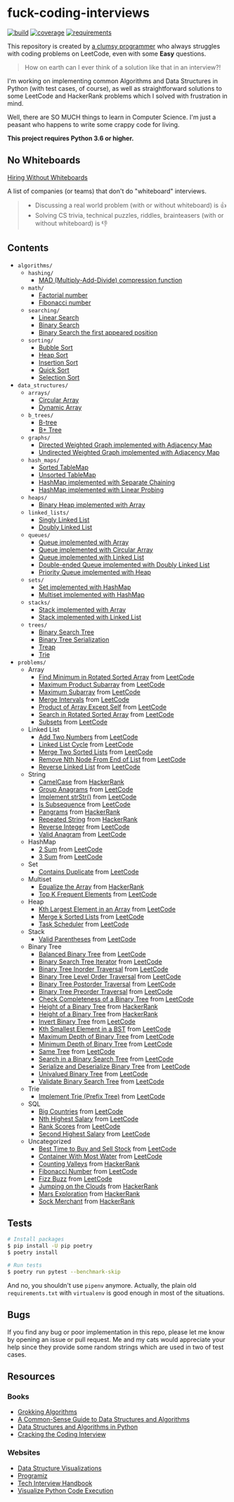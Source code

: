 # fuck-coding-interviews

[![build](https://img.shields.io/github/workflow/status/vinta/fuck-coding-interviews/CI?style=flat-square)](https://github.com/vinta/fuck-coding-interviews/actions)
[![coverage](https://img.shields.io/codecov/c/github/vinta/fuck-coding-interviews?style=flat-square)](https://codecov.io/gh/vinta/fuck-coding-interviews)
[![requirements](https://img.shields.io/requires/github/vinta/fuck-coding-interviews?style=flat-square)](https://requires.io/github/vinta/fuck-coding-interviews/requirements/)

This repository is created by [a clumsy programmer](https://leetcode.com/vinta/) who always struggles with coding problems on LeetCode, even with some **Easy** questions.

> How on earth can I ever think of a solution like that in an interview?!

I'm working on implementing common Algorithms and Data Structures in Python (with test cases, of course), as well as straightforward solutions to some LeetCode and HackerRank problems which I solved with frustration in mind.

Well, there are SO MUCH things to learn in Computer Science. I'm just a peasant who happens to write some crappy code for living.

**This project requires Python 3.6 or higher.**

## No Whiteboards

[Hiring Without Whiteboards](https://github.com/poteto/hiring-without-whiteboards)

A list of companies (or teams) that don't do "whiteboard" interviews.

> - Discussing a real world problem (with or without whiteboard) is 👍
> - Solving CS trivia, technical puzzles, riddles, brainteasers (with or without whiteboard) is 👎

## Contents

- `algorithms/`
    - `hashing/`
        - [MAD (Multiply-Add-Divide) compression function](https://github.com/vinta/fuck-coding-interviews/blob/master/algorithms/hashing/mad_compression.py)
    - `math/`
        - [Factorial number](https://github.com/vinta/fuck-coding-interviews/blob/master/algorithms/math/factorial.py)
        - [Fibonacci number](https://github.com/vinta/fuck-coding-interviews/blob/master/algorithms/math/fibonacci.py)
    - `searching/`
        - [Linear Search](https://github.com/vinta/fuck-coding-interviews/blob/master/algorithms/searching/linear_search.py)
        - [Binary Search](https://github.com/vinta/fuck-coding-interviews/blob/master/algorithms/searching/binary_search.py)
        - [Binary Search the first appeared position](https://github.com/vinta/fuck-coding-interviews/blob/master/algorithms/searching/binary_search_left_bound.py)
    - `sorting/`
        - [Bubble Sort](https://github.com/vinta/fuck-coding-interviews/blob/master/algorithms/sorting/bubble_sort.py)
        - [Heap Sort](https://github.com/vinta/fuck-coding-interviews/blob/master/algorithms/sorting/heap_sort.py)
        - [Insertion Sort](https://github.com/vinta/fuck-coding-interviews/blob/master/algorithms/sorting/insertion_sort.py)
        - [Quick Sort](https://github.com/vinta/fuck-coding-interviews/blob/master/algorithms/sorting/quick_sort.py)
        - [Selection Sort](https://github.com/vinta/fuck-coding-interviews/blob/master/algorithms/sorting/selection_sort.py)
- `data_structures/`
    - `arrays/`
        - [Circular Array](https://github.com/vinta/fuck-coding-interviews/blob/master/data_structures/arrays/circular_array.py)
        - [Dynamic Array](https://github.com/vinta/fuck-coding-interviews/blob/master/data_structures/arrays/dynamic_array.py)
    - `b_trees/`
        - [B-tree](https://github.com/vinta/fuck-coding-interviews/blob/master/data_structures/b_trees/b_tree.py)
        - [B+ Tree](https://github.com/vinta/fuck-coding-interviews/blob/master/data_structures/b_trees/b_plus_tree.py)
    - `graphs/`
        - [Directed Weighted Graph implemented with Adjacency Map](https://github.com/vinta/fuck-coding-interviews/blob/master/data_structures/graphs/adjacency_map_directed_weighted_graph.py)
        - [Undirected Weighted Graph implemented with Adjacency Map](https://github.com/vinta/fuck-coding-interviews/blob/master/data_structures/graphs/adjacency_map_undirected_weighted_graph.py)
    - `hash_maps/`
        - [Sorted TableMap](https://github.com/vinta/fuck-coding-interviews/blob/master/data_structures/hash_maps/sorted_table_map.py)
        - [Unsorted TableMap](https://github.com/vinta/fuck-coding-interviews/blob/master/data_structures/hash_maps/unsorted_table_map.py)
        - [HashMap implemented with Separate Chaining](https://github.com/vinta/fuck-coding-interviews/blob/master/data_structures/hash_maps/chain_hash_map.py)
        - [HashMap implemented with Linear Probing](https://github.com/vinta/fuck-coding-interviews/blob/master/data_structures/hash_maps/linear_probing_hash_map.py)
    - `heaps/`
        - [Binary Heap implemented with Array](https://github.com/vinta/fuck-coding-interviews/blob/master/data_structures/heaps/array_based_binary_heap.py)
    - `linked_lists/`
        - [Singly Linked List](https://github.com/vinta/fuck-coding-interviews/blob/master/data_structures/linked_lists/singly_linked_list.py)
        - [Doubly Linked List](https://github.com/vinta/fuck-coding-interviews/blob/master/data_structures/linked_lists/doubly_linked_list.py)
    - `queues/`
        - [Queue implemented with Array](https://github.com/vinta/fuck-coding-interviews/blob/master/data_structures/queues/array_based_queue.py)
        - [Queue implemented with Circular Array](https://github.com/vinta/fuck-coding-interviews/blob/master/data_structures/queues/circular_array_based_queue.py)
        - [Queue implemented with Linked List](https://github.com/vinta/fuck-coding-interviews/blob/master/data_structures/queues/linked_list_based_queue.py)
        - [Double-ended Queue implemented with Doubly Linked List](https://github.com/vinta/fuck-coding-interviews/blob/master/data_structures/queues/doubly_linked_list_based_deque.py)
        - [Priority Queue implemented with Heap](https://github.com/vinta/fuck-coding-interviews/blob/master/data_structures/queues/heap_based_priority_queue.py)
    - `sets/`
        - [Set implemented with HashMap](https://github.com/vinta/fuck-coding-interviews/blob/master/data_structures/sets/hash_map_based_set.py)
        - [Multiset implemented with HashMap](https://github.com/vinta/fuck-coding-interviews/blob/master/data_structures/sets/hash_map_based_multiset.py)
    - `stacks/`
        - [Stack implemented with Array](https://github.com/vinta/fuck-coding-interviews/blob/master/data_structures/stacks/array_based_stack.py)
        - [Stack implemented with Linked List](https://github.com/vinta/fuck-coding-interviews/blob/master/data_structures/stacks/linked_list_based_stack.py)
    - `trees/`
        - [Binary Search Tree](https://github.com/vinta/fuck-coding-interviews/blob/master/data_structures/trees/binary_search_tree.py)
        - [Binary Tree Serialization](https://github.com/vinta/fuck-coding-interviews/blob/master/data_structures/trees/binary_tree_serialization.py)
        - [Treap](https://github.com/vinta/fuck-coding-interviews/blob/master/data_structures/trees/treap.py)
        - [Trie](https://github.com/vinta/fuck-coding-interviews/blob/master/data_structures/trees/trie.py)
- `problems/`
    - Array
        - [Find Minimum in Rotated Sorted Array](https://github.com/vinta/fuck-coding-interviews/blob/master/problems/find_minimum_in_rotated_sorted_array.py) from [LeetCode](https://leetcode.com/problems/find-minimum-in-rotated-sorted-array/)
        - [Maximum Product Subarray](https://github.com/vinta/fuck-coding-interviews/blob/master/problems/maximum_product_subarray.py) from [LeetCode](https://leetcode.com/problems/maximum-product-subarray/)
        - [Maximum Subarray](https://github.com/vinta/fuck-coding-interviews/blob/master/problems/maximum_subarray.py) from [LeetCode](https://leetcode.com/problems/maximum-subarray/)
        - [Merge Intervals](https://github.com/vinta/fuck-coding-interviews/blob/master/problems/merge_intervals.py) from [LeetCode](https://leetcode.com/problems/merge-intervals/)
        - [Product of Array Except Self](https://github.com/vinta/fuck-coding-interviews/blob/master/problems/product_of_array_except_self.py) from [LeetCode](https://leetcode.com/problems/product-of-array-except-self/)
        - [Search in Rotated Sorted Array](https://github.com/vinta/fuck-coding-interviews/blob/master/problems/search_in_rotated_sorted_array.py) from [LeetCode](https://leetcode.com/problems/search-in-rotated-sorted-array/)
        - [Subsets](https://github.com/vinta/fuck-coding-interviews/blob/master/problems/subsets.py) from [LeetCode](https://leetcode.com/problems/subsets/)
    - Linked List
        - [Add Two Numbers](https://github.com/vinta/fuck-coding-interviews/blob/master/problems/add_two_numbers.py) from [LeetCode](https://leetcode.com/problems/add-two-numbers/)
        - [Linked List Cycle](https://github.com/vinta/fuck-coding-interviews/blob/master/problems/linked_list_cycle.py) from [LeetCode](https://leetcode.com/problems/linked-list-cycle/)
        - [Merge Two Sorted Lists](https://github.com/vinta/fuck-coding-interviews/blob/master/problems/merge_two_sorted_lists.py) from [LeetCode](https://leetcode.com/problems/merge-two-sorted-lists/)
        - [Remove Nth Node From End of List](https://github.com/vinta/fuck-coding-interviews/blob/master/problems/remove_nth_node_from_end_of_list.py) from [LeetCode](https://leetcode.com/problems/remove-nth-node-from-end-of-list/)
        - [Reverse Linked List](https://github.com/vinta/fuck-coding-interviews/blob/master/problems/reverse_linked_list.py) from [LeetCode](https://leetcode.com/problems/reverse-linked-list/)
    - String
        - [CamelCase](https://github.com/vinta/fuck-coding-interviews/blob/master/problems/camel_case.py) from [HackerRank](https://www.hackerrank.com/challenges/camelcase/problem)
        - [Group Anagrams](https://github.com/vinta/fuck-coding-interviews/blob/master/problems/group_anagrams.py) from [LeetCode](https://leetcode.com/problems/group-anagrams/)
        - [Implement strStr()](https://github.com/vinta/fuck-coding-interviews/blob/master/problems/implement_strstr.py) from [LeetCode](https://leetcode.com/problems/implement-strstr/)
        - [Is Subsequence](https://github.com/vinta/fuck-coding-interviews/blob/master/problems/is_subsequence.py) from [LeetCode](https://leetcode.com/problems/is-subsequence/)
        - [Pangrams](https://github.com/vinta/fuck-coding-interviews/blob/master/problems/pangrams.py) from [HackerRank](https://www.hackerrank.com/challenges/pangrams/problem)
        - [Repeated String](https://github.com/vinta/fuck-coding-interviews/blob/master/problems/repeated_string.py) from [HackerRank](https://www.hackerrank.com/challenges/repeated-string/problem)
        - [Reverse Integer](https://github.com/vinta/fuck-coding-interviews/blob/master/problems/reverse_integer.py) from [LeetCode](https://leetcode.com/problems/reverse-integer/)
        - [Valid Anagram](https://github.com/vinta/fuck-coding-interviews/blob/master/problems/valid_anagram.py) from [LeetCode](https://leetcode.com/problems/valid-anagram/)
    - HashMap
        - [2 Sum](https://github.com/vinta/fuck-coding-interviews/blob/master/problems/two_sum.py) from [LeetCode](https://leetcode.com/problems/two-sum/)
        - [3 Sum](https://github.com/vinta/fuck-coding-interviews/blob/master/problems/three_sum.py) from [LeetCode](https://leetcode.com/problems/3sum/)
    - Set
        - [Contains Duplicate](https://github.com/vinta/fuck-coding-interviews/blob/master/problems/contains_duplicate.py) from [LeetCode](https://leetcode.com/problems/contains-duplicate/)
    - Multiset
        - [Equalize the Array](https://github.com/vinta/fuck-coding-interviews/blob/master/problems/equality_in_a_array.py) from [HackerRank](https://www.hackerrank.com/challenges/equality-in-a-array/problem)
        - [Top K Frequent Elements](https://github.com/vinta/fuck-coding-interviews/blob/master/problems/top_k_frequent_elements.py) from [LeetCode](https://leetcode.com/problems/top-k-frequent-elements/)
    - Heap
        - [Kth Largest Element in an Array](https://github.com/vinta/fuck-coding-interviews/blob/master/problems/kth_largest_element_in_an_array.py) from [LeetCode](https://leetcode.com/problems/kth-largest-element-in-an-array/)
        - [Merge k Sorted Lists](https://github.com/vinta/fuck-coding-interviews/blob/master/problems/merge_k_sorted_lists.py) from [LeetCode](https://leetcode.com/problems/merge-k-sorted-lists/)
        - [Task Scheduler](https://github.com/vinta/fuck-coding-interviews/blob/master/problems/task_scheduler.py) from [LeetCode](https://leetcode.com/problems/task-scheduler/)
    - Stack
        - [Valid Parentheses](https://github.com/vinta/fuck-coding-interviews/blob/master/problems/valid_parentheses.py) from [LeetCode](https://leetcode.com/problems/valid-parentheses/)
    - Binary Tree
        - [Balanced Binary Tree](https://github.com/vinta/fuck-coding-interviews/blob/master/problems/balanced_binary_tree.py) from [LeetCode](https://leetcode.com/problems/balanced-binary-tree/)
        - [Binary Search Tree Iterator](https://github.com/vinta/fuck-coding-interviews/blob/master/problems/binary-search-tree-iterator.py) from [LeetCode](https://leetcode.com/problems/binary-search-tree-iterator/)
        - [Binary Tree Inorder Traversal](https://github.com/vinta/fuck-coding-interviews/blob/master/problems/binary_tree_inorder_traversal.py) from [LeetCode](https://leetcode.com/problems/binary-tree-inorder-traversal/)
        - [Binary Tree Level Order Traversal](https://github.com/vinta/fuck-coding-interviews/blob/master/problems/binary_tree_level_order_traversal.py) from [LeetCode](https://leetcode.com/problems/binary-tree-level-order-traversal/)
        - [Binary Tree Postorder Traversal](https://github.com/vinta/fuck-coding-interviews/blob/master/problems/binary_tree_postorder_traversal.py) from [LeetCode](https://leetcode.com/problems/binary-tree-postorder-traversal/)
        - [Binary Tree Preorder Traversal](https://github.com/vinta/fuck-coding-interviews/blob/master/problems/binary_tree_preorder_traversal.py) from [LeetCode](https://leetcode.com/problems/binary-tree-preorder-traversal/)
        - [Check Completeness of a Binary Tree](https://github.com/vinta/fuck-coding-interviews/blob/master/problems/check_completeness_of_a_binary_tree.py) from [LeetCode](https://leetcode.com/problems/check-completeness-of-a-binary-tree/)
        - [Height of a Binary Tree](https://github.com/vinta/fuck-coding-interviews/blob/master/problems/tree_height_of_a_binary_tree.py) from [HackerRank](https://www.hackerrank.com/challenges/tree-height-of-a-binary-tree/problem)
        - [Height of a Binary Tree](https://github.com/vinta/fuck-coding-interviews/blob/master/problems/tree_top_view.py) from [HackerRank](https://www.hackerrank.com/challenges/tree-top-view/problem)
        - [Invert Binary Tree](https://github.com/vinta/fuck-coding-interviews/blob/master/problems/invert_binary_tree.py) from [LeetCode](https://leetcode.com/problems/invert-binary-tree/)
        - [Kth Smallest Element in a BST](https://github.com/vinta/fuck-coding-interviews/blob/master/problems/kth_smallest_element_in_a_bst.py) from [LeetCode](https://leetcode.com/problems/kth-smallest-element-in-a-bst/)
        - [Maximum Depth of Binary Tree](https://github.com/vinta/fuck-coding-interviews/blob/master/problems/maximum_depth_of_binary_tree.py) from [LeetCode](https://leetcode.com/problems/maximum-depth-of-binary-tree/)
        - [Minimum Depth of Binary Tree](https://github.com/vinta/fuck-coding-interviews/blob/master/problems/minimum_depth_of_binary_tree.py) from [LeetCode](https://leetcode.com/problems/minimum-depth-of-binary-tree/)
        - [Same Tree](https://github.com/vinta/fuck-coding-interviews/blob/master/problems/same_tree.py) from [LeetCode](https://leetcode.com/problems/same-tree/)
        - [Search in a Binary Search Tree](https://github.com/vinta/fuck-coding-interviews/blob/master/problems/search_in_a_binary_search_tree.py) from [LeetCode](https://leetcode.com/problems/search-in-a-binary-search-tree/)
        - [Serialize and Deserialize Binary Tree](https://github.com/vinta/fuck-coding-interviews/blob/master/problems/serialize_and_deserialize_binary_tree.py) from [LeetCode](https://leetcode.com/problems/serialize-and-deserialize-binary-tree/)
        - [Univalued Binary Tree](https://github.com/vinta/fuck-coding-interviews/blob/master/problems/univalued_binary_tree.py) from [LeetCode](https://leetcode.com/problems/univalued-binary-tree/)
        - [Validate Binary Search Tree](https://github.com/vinta/fuck-coding-interviews/blob/master/problems/validate_binary_search_tree.py) from [LeetCode](https://leetcode.com/problems/validate-binary-search-tree/)
    - Trie
        - [Implement Trie (Prefix Tree)](https://github.com/vinta/fuck-coding-interviews/blob/master/problems/implement_trie_prefix_tree.py) from [LeetCode](https://leetcode.com/problems/implement-trie-prefix-tree/)
    - SQL
        - [Big Countries](https://github.com/vinta/fuck-coding-interviews/blob/master/problems/big_countries.sql) from [LeetCode](https://leetcode.com/problems/big-countries/)
        - [Nth Highest Salary](https://github.com/vinta/fuck-coding-interviews/blob/master/problems/nth_highest_salary.sql) from [LeetCode](https://leetcode.com/problems/nth-highest-salary/)
        - [Rank Scores](https://github.com/vinta/fuck-coding-interviews/blob/master/problems/rank_scores.sql) from [LeetCode](https://leetcode.com/problems/rank-scores/)
        - [Second Highest Salary](https://github.com/vinta/fuck-coding-interviews/blob/master/problems/second_highest_salary.sql) from [LeetCode](https://leetcode.com/problems/second-highest-salary/)
    - Uncategorized
        - [Best Time to Buy and Sell Stock](https://github.com/vinta/fuck-coding-interviews/blob/master/problems/best_time_to_buy_and_sell_stock.py) from [LeetCode](https://leetcode.com/problems/best-time-to-buy-and-sell-stock/)
        - [Container With Most Water](https://github.com/vinta/fuck-coding-interviews/blob/master/problems/container_with_most_water.py) from [LeetCode](https://leetcode.com/problems/container-with-most-water/)
        - [Counting Valleys](https://github.com/vinta/fuck-coding-interviews/blob/master/problems/counting_valleys.py) from [HackerRank](https://www.hackerrank.com/challenges/counting-valleys/problem)
        - [Fibonacci Number](https://github.com/vinta/fuck-coding-interviews/blob/master/problems/fibonacci_number.py) from [LeetCode](https://leetcode.com/problems/fibonacci-number/)
        - [Fizz Buzz](https://github.com/vinta/fuck-coding-interviews/blob/master/problems/fizz_buzz.py) from [LeetCode](https://leetcode.com/problems/fizz-buzz/)
        - [Jumping on the Clouds](https://github.com/vinta/fuck-coding-interviews/blob/master/problems/jumping_on_the_clouds.py) from [HackerRank](https://www.hackerrank.com/challenges/jumping-on-the-clouds/problem)
        - [Mars Exploration](https://github.com/vinta/fuck-coding-interviews/blob/master/problems/mars_exploration.py) from [HackerRank](https://www.hackerrank.com/challenges/mars-exploration/problem)
        - [Sock Merchant](https://github.com/vinta/fuck-coding-interviews/blob/master/problems/sock_merchant.py) from [HackerRank](https://www.hackerrank.com/challenges/sock-merchant/problem)

## Tests

```bash
# Install packages
$ pip install -U pip poetry
$ poetry install

# Run tests
$ poetry run pytest --benchmark-skip
```

And no, you shouldn't use `pipenv` anymore. Actually, the plain old `requirements.txt` with `virtualenv` is good enough in most of the situations.

## Bugs

If you find any bug or poor implementation in this repo, please let me know by opening an issue or pull request. Me and my cats would appreciate your help since they provide some random strings which are used in two of test cases.

## Resources

### Books

- [Grokking Algorithms](https://learning.oreilly.com/library/view/grokking-algorithms-an/9781617292231/)
- [A Common-Sense Guide to Data Structures and Algorithms](https://learning.oreilly.com/library/view/a-common-sense-guide/9781680502794/)
- [Data Structures and Algorithms in Python](https://learning.oreilly.com/library/view/data-structures-and/9781118290279/)
- [Cracking the Coding Interview](http://www.crackingthecodinginterview.com/)

### Websites

- [Data Structure Visualizations](https://www.cs.usfca.edu/~galles/visualization/Algorithms.html)
- [Programiz](https://www.programiz.com/dsa)
- [Tech Interview Handbook](https://yangshun.github.io/tech-interview-handbook/)
- [Visualize Python Code Execution](http://www.pythontutor.com/live.html#mode=edit)
